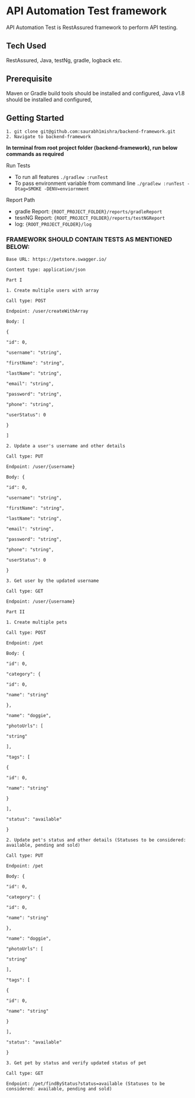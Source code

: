 #  API Automation Test framework
API Automation Test is RestAssured framework to perform API testing.

## Tech Used
RestAssured, Java, testNg, gradle, logback etc. 

## Prerequisite
Maven or Gradle build tools should be installed and configured,
Java v1.8 should be installed and configured,

## Getting Started
```
1. git clone git@github.com:saurabh1mishra/backend-framework.git
2. Navigate to backend-framework
```

**In terminal from root project folder (backend-framework), run below commands as required**

Run Tests
- To run all features `./gradlew :runTest`
- To pass environment variable from command line `./gradlew :runTest -Dtag=SMOKE -DENV=enviornment`
  
  
Report Path  
- gradle Report: `{ROOT_PROJECT_FOLDER}/reports/gradleReport`
- tesnNG Report: `{ROOT_PROJECT_FOLDER}/reports/testNGReport`
- log: `{ROOT_PROJECT_FOLDER}/log`

### FRAMEWORK SHOULD CONTAIN TESTS AS MENTIONED BELOW:
````
Base URL: https://petstore.swagger.io/

Content type: application/json

Part I

1. Create multiple users with array

Call type: POST

Endpoint: /user/createWithArray

Body: [

{

"id": 0,

"username": "string",

"firstName": "string",

"lastName": "string",

"email": "string",

"password": "string",

"phone": "string",

"userStatus": 0

}

]

2. Update a user's username and other details

Call type: PUT

Endpoint: /user/{username}

Body: {

"id": 0,

"username": "string",

"firstName": "string",

"lastName": "string",

"email": "string",

"password": "string",

"phone": "string",

"userStatus": 0

}

3. Get user by the updated username

Call type: GET

Endpoint: /user/{username}

Part II

1. Create multiple pets

Call type: POST

Endpoint: /pet

Body: {

"id": 0,

"category": {

"id": 0,

"name": "string"

},

"name": "doggie",

"photoUrls": [

"string"

],

"tags": [

{

"id": 0,

"name": "string"

}

],

"status": "available"

}

2. Update pet's status and other details (Statuses to be considered: available, pending and sold)

Call type: PUT

Endpoint: /pet

Body: {

"id": 0,

"category": {

"id": 0,

"name": "string"

},

"name": "doggie",

"photoUrls": [

"string"

],

"tags": [

{

"id": 0,

"name": "string"

}

],

"status": "available"

}

3. Get pet by status and verify updated status of pet

Call type: GET

Endpoint: /pet/findByStatus?status=available (Statuses to be considered: available, pending and sold)
````

